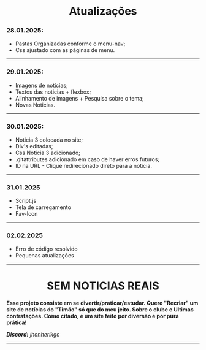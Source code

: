 <main>
<div align=center>
<h1 style = align-text="center">Atualizações</h1>
</div>
    <h3>28.01.2025:</h3>
    <ul>
        <li>Pastas Organizadas conforme o menu-nav;</li>
        <li>Css ajustado com as páginas de menu.</li>
    </ul>
<hr>
    <h3>29.01.2025:</h3>
    <ul>
        <li>Imagens de noticias;</li>
        <li>Textos das noticias + flexbox;</li>
        <li>Alinhamento de imagens + Pesquisa sobre o tema;</li>
        <li>Novas Noticias.</li>
    </ul>
 <hr>
    <h3>30.01.2025:</h3>
    <ul>
        <li>Noticia 3 colocada no site;</li>
        <li>Div's editadas;</li>
        <li>Css Noticia 3 adicionado;</li>
        <li>.gitattributes adicionado em caso de haver erros futuros;</li>
        <li> ID na URL - Clique redirecionado direto para a noticia.</li>
    </ul>
 <hr>
    <h3>31.01.2025 </h3>
    <ul>
        <li>Script.js</li>
        <li>Tela de carregamento </h1>
        <li>Fav-Icon</li>
    </ul>
<hr>
   <h3>02.02.2025 </h3>
    <ul>
        <li>Erro de código resolvido</li>
        <li>Pequenas atualizações</h1>
</main>
<hr>
<div align="center">
    <h1>SEM NOTICIAS REAIS</h1>
</div>
    <p><strong>Esse projeto consiste em se divertir/praticar/estudar. Quero "Recriar" um site de notícias do "Timão" só que do meu jeito. Sobre o clube e Ultimas contratações. 
Como citado, é um site feito por diversão e por pura prática!</strong></p>
    <cite><strong>Discord:</strong> jhonherikgc</cite>
<hr>
